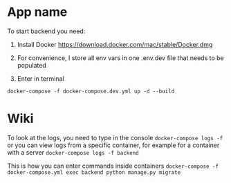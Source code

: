 # App name

To start backend you need:

1. Install Docker https://download.docker.com/mac/stable/Docker.dmg

2. For convenience, I store all env vars in one .env.dev file that needs to be populated

3. Enter in terminal

```console
docker-compose -f docker-compose.dev.yml up -d --build
```


# Wiki
To look at the logs, you need to type in the console `docker-compose logs -f`
or you can view logs from a specific container, for example for a container with a server `docker-compose logs -f backend`

This is how you can enter commands inside containers `docker-compose -f docker-compose.yml exec backend python manage.py migrate`